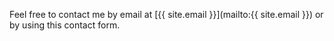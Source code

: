 ---
---

Feel free to contact me by email at [{{ site.email }}](mailto:{{ site.email }}) or by using this contact form.

